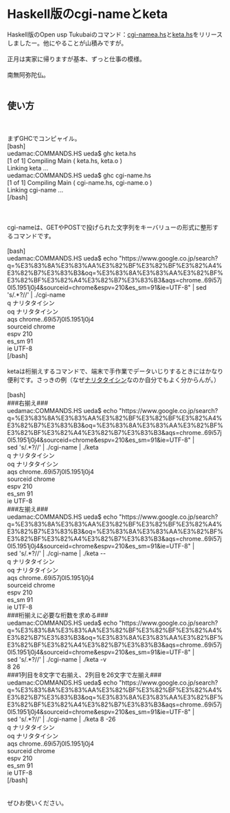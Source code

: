 # Haskell版のcgi-nameとketa
Haskell版のOpen usp Tukubaiのコマンド：<a href="https://github.com/usp-engineers-community/Open-usp-Tukubai/blob/master/COMMANDS.HS/cgi-name.hs" target="_blank">cgi-namea.hs</a>と<a href="https://github.com/usp-engineers-community/Open-usp-Tukubai/blob/master/COMMANDS.HS/keta.hs" target="_blank">keta.hs</a>をリリースしましたー。他にやることが山積みですが。<br />
<br />
正月は実家に帰りますが基本、ずっと仕事の模様。<br />
<br />
南無阿弥陀仏。<br />
<br />
<h2>使い方</h2><br />
<br />
まずGHCでコンピャイル。<br />
[bash]<br />
uedamac:COMMANDS.HS ueda$ ghc keta.hs <br />
[1 of 1] Compiling Main ( keta.hs, keta.o )<br />
Linking keta ...<br />
uedamac:COMMANDS.HS ueda$ ghc cgi-name.hs <br />
[1 of 1] Compiling Main ( cgi-name.hs, cgi-name.o )<br />
Linking cgi-name ...<br />
[/bash]<br />
<br />
<!--more--><br />
<br />
cgi-nameは、GETやPOSTで投げられた文字列をキーバリューの形式に整形するコマンドです。<br />
<br />
[bash]<br />
uedamac:COMMANDS.HS ueda$ echo &quot;https://www.google.co.jp/search?q=%E3%83%8A%E3%83%AA%E3%82%BF%E3%82%BF%E3%82%A4%E3%82%B7%E3%83%B3&amp;oq=%E3%83%8A%E3%83%AA%E3%82%BF%E3%82%BF%E3%82%A4%E3%82%B7%E3%83%B3&amp;aqs=chrome..69i57j0l5.1951j0j4&amp;sourceid=chrome&amp;espv=210&amp;es_sm=91&amp;ie=UTF-8&quot; | sed 's/.*?//' | ./cgi-name <br />
q ナリタタイシン<br />
oq ナリタタイシン<br />
aqs chrome..69i57j0l5.1951j0j4<br />
sourceid chrome<br />
espv 210<br />
es_sm 91<br />
ie UTF-8<br />
[/bash]<br />
<br />
ketaは桁揃えするコマンドで、端末で手作業でデータいじりするときにはかなり便利です。さっきの例（なぜ<a href="http://ja.wikipedia.org/wiki/%E3%83%8A%E3%83%AA%E3%82%BF%E3%82%BF%E3%82%A4%E3%82%B7%E3%83%B3" target="_blank">ナリタタイシン</a>なのか自分でもよく分からんが。）<br />
<br />
[bash]<br />
###右揃え###<br />
uedamac:COMMANDS.HS ueda$ echo &quot;https://www.google.co.jp/search?q=%E3%83%8A%E3%83%AA%E3%82%BF%E3%82%BF%E3%82%A4%E3%82%B7%E3%83%B3&amp;oq=%E3%83%8A%E3%83%AA%E3%82%BF%E3%82%BF%E3%82%A4%E3%82%B7%E3%83%B3&amp;aqs=chrome..69i57j0l5.1951j0j4&amp;sourceid=chrome&amp;espv=210&amp;es_sm=91&amp;ie=UTF-8&quot; | <br />
sed 's/.*?//' | ./cgi-name | ./keta<br />
 q ナリタタイシン<br />
 oq ナリタタイシン<br />
 aqs chrome..69i57j0l5.1951j0j4<br />
sourceid chrome<br />
 espv 210<br />
 es_sm 91<br />
 ie UTF-8<br />
###左揃え###<br />
uedamac:COMMANDS.HS ueda$ echo &quot;https://www.google.co.jp/search?q=%E3%83%8A%E3%83%AA%E3%82%BF%E3%82%BF%E3%82%A4%E3%82%B7%E3%83%B3&amp;oq=%E3%83%8A%E3%83%AA%E3%82%BF%E3%82%BF%E3%82%A4%E3%82%B7%E3%83%B3&amp;aqs=chrome..69i57j0l5.1951j0j4&amp;sourceid=chrome&amp;espv=210&amp;es_sm=91&amp;ie=UTF-8&quot; | <br />
sed 's/.*?//' | ./cgi-name | ./keta --<br />
q ナリタタイシン <br />
oq ナリタタイシン <br />
aqs chrome..69i57j0l5.1951j0j4<br />
sourceid chrome <br />
espv 210 <br />
es_sm 91 <br />
ie UTF-8 <br />
###桁揃えに必要な桁数を求める###<br />
uedamac:COMMANDS.HS ueda$ echo &quot;https://www.google.co.jp/search?q=%E3%83%8A%E3%83%AA%E3%82%BF%E3%82%BF%E3%82%A4%E3%82%B7%E3%83%B3&amp;oq=%E3%83%8A%E3%83%AA%E3%82%BF%E3%82%BF%E3%82%A4%E3%82%B7%E3%83%B3&amp;aqs=chrome..69i57j0l5.1951j0j4&amp;sourceid=chrome&amp;espv=210&amp;es_sm=91&amp;ie=UTF-8&quot; | <br />
sed 's/.*?//' | ./cgi-name | ./keta -v<br />
8 26<br />
###1列目を8文字で右揃え、2列目を26文字で左揃え###<br />
uedamac:COMMANDS.HS ueda$ echo &quot;https://www.google.co.jp/search?q=%E3%83%8A%E3%83%AA%E3%82%BF%E3%82%BF%E3%82%A4%E3%82%B7%E3%83%B3&amp;oq=%E3%83%8A%E3%83%AA%E3%82%BF%E3%82%BF%E3%82%A4%E3%82%B7%E3%83%B3&amp;aqs=chrome..69i57j0l5.1951j0j4&amp;sourceid=chrome&amp;espv=210&amp;es_sm=91&amp;ie=UTF-8&quot; | <br />
sed 's/.*?//' | ./cgi-name | ./keta 8 -26<br />
 q ナリタタイシン <br />
 oq ナリタタイシン <br />
 aqs chrome..69i57j0l5.1951j0j4<br />
sourceid chrome <br />
 espv 210 <br />
 es_sm 91 <br />
 ie UTF-8 <br />
[/bash]<br />
<br />
<br />
ぜひお使いください。
